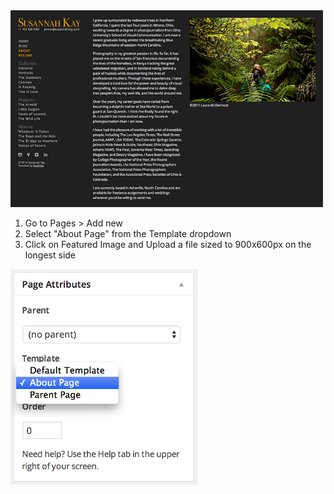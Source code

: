 <img src="img/susannah-about.jpg" width="500" />

1. Go to Pages > Add new
2. Select "About Page" from the Template dropdown
3. Click on Featured Image and Upload a file sized to 900x600px on the longest side

<img src="img/about-template.png" width="300" />
